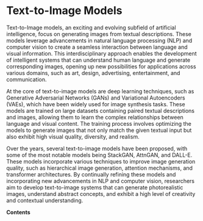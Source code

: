 # Text-to-Image Models

Text-to-Image models, an exciting and evolving subfield of artificial intelligence, focus on generating images from textual descriptions. These models leverage advancements in natural language processing (NLP) and computer vision to create a seamless interaction between language and visual information. This interdisciplinary approach enables the development of intelligent systems that can understand human language and generate corresponding images, opening up new possibilities for applications across various domains, such as art, design, advertising, entertainment, and communication.

At the core of text-to-image models are deep learning techniques, such as Generative Adversarial Networks (GANs) and Variational Autoencoders (VAEs), which have been widely used for image synthesis tasks. These models are trained on large datasets containing paired textual descriptions and images, allowing them to learn the complex relationships between language and visual content. The training process involves optimizing the models to generate images that not only match the given textual input but also exhibit high visual quality, diversity, and realism.

Over the years, several text-to-image models have been proposed, with some of the most notable models being StackGAN, AttnGAN, and DALL-E. These models incorporate various techniques to improve image generation quality, such as hierarchical image generation, attention mechanisms, and transformer architectures. By continually refining these models and incorporating new advancements in NLP and computer vision, researchers aim to develop text-to-image systems that can generate photorealistic images, understand abstract concepts, and exhibit a high level of creativity and contextual understanding.

**Contents**

```{tableofcontents}

```
